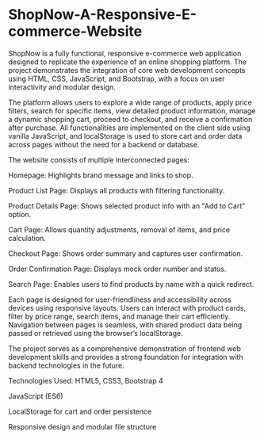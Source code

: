 # ShopNow-A-Responsive-E-commerce-Website
ShopNow is a fully functional, responsive e-commerce web application designed to replicate the experience of an online shopping platform. The project demonstrates the integration of core web development concepts using HTML, CSS, JavaScript, and Bootstrap, with a focus on user interactivity and modular design.

The platform allows users to explore a wide range of products, apply price filters, search for specific items, view detailed product information, manage a dynamic shopping cart, proceed to checkout, and receive a confirmation after purchase. All functionalities are implemented on the client side using vanilla JavaScript, and localStorage is used to store cart and order data across pages without the need for a backend or database.

The website consists of multiple interconnected pages:

Homepage: Highlights brand message and links to shop.

Product List Page: Displays all products with filtering functionality.

Product Details Page: Shows selected product info with an "Add to Cart" option.

Cart Page: Allows quantity adjustments, removal of items, and price calculation.

Checkout Page: Shows order summary and captures user confirmation.

Order Confirmation Page: Displays mock order number and status.

Search Page: Enables users to find products by name with a quick redirect.

Each page is designed for user-friendliness and accessibility across devices using responsive layouts. Users can interact with product cards, filter by price range, search items, and manage their cart efficiently. Navigation between pages is seamless, with shared product data being passed or retrieved using the browser’s localStorage.

The project serves as a comprehensive demonstration of frontend web development skills and provides a strong foundation for integration with backend technologies in the future.

Technologies Used:
HTML5, CSS3, Bootstrap 4

JavaScript (ES6)

LocalStorage for cart and order persistence

Responsive design and modular file structure

